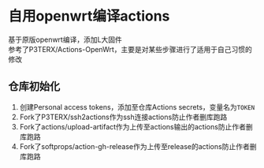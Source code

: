 # 自用openwrt编译actions
基于原版openwrt编译，添加L大固件  
参考了P3TERX/Actions-OpenWrt，主要是对某些步骤进行了适用于自己习惯的修改

## 仓库初始化
1. 创建Personal access tokens，添加至仓库Actions secrets，变量名为```TOKEN```
2. Fork了P3TERX/ssh2actions作为ssh连接actions防止作者删库跑路
3. Fork了actions/upload-artifact作为上传至actions输出的actions防止作者删库跑路
4. Fork了softprops/action-gh-release作为上传至release的actions防止作者删库跑路
